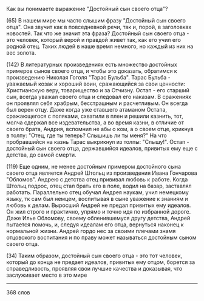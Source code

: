 Как вы понимаете выражение "Достойный сын своего отца"?

(65) В нашем мире мы часто слышим фразу "Достойный сын своего отца". Она звучит как в повседневной речи, так и, порой, в заголовках новостей. Так что же значит эта фраза? Достойный сын своего отца - это человек, который верой и правдой живет так, как его учил его родной отец. Таких людей в наше время немного, но каждый из них на вес золота. 

(142) В литературных произведениях есть множество достойных примеров сынов своего отца, и чтобы это доказать, обратимся к произведению Николая Гоголя "Тарас Бульба". Тарас Бульба - уважаемый козак и хороший воин, сражающийся за свои ценности: Христианскую веру, товарищество и за Отчизну. Остап - его старший сын, всегда уважал своего отца и следовал его наказам. В сражениях он проявлял себя храбрым, бесстрашным и расчетливым. Он всегда был верен отцу. Даже когда уже ставшего атаманом Остапа, сражающегося с поляками, схватили в плен и решили казнить, тот, молча сдержал все издевательства, а во время казни, в отличие от своего брата, Андрия, вспомнил не абы о ком, а о своем отце, крикнув в толпу: "Отец, где ты теперь? Слышишь ли ты меня?" На что пробравшийся на казнь Тарас выкрикнул из толпы: "Слышу!". Остап - достойный сын своего отца, державшийся идеалов, привитых ему еще с детства, до самой смерти.

(119) Еще одним, не менее достойным примером достойного сына своего отца является Андрей Штольц из произведения Ивана Гончарова "Обломов". Андрею с детства отец прививал любовь к работе. Когда Штольц подрос, отец стал брать его в поле, водил на базар, заставлял работать. Параллельно отец обучал Андрея наукам, учил немецкому языку, тк сам был немцем, воспитывая в сыне уважение к знаниям и любовь к делам. Выросший Андрей не предал привитых ему идеалов. Он жил строго и практично, упрямо и точно идя по избранной дороге. Даже Илье Обломову, своему обленившемуся другу детства, Андрей пытается помочь, и, следуя идеалам его отца, вернуться наконец к нормальной жизни. Андрей гордо нес за своими плечами знамя отцовского воспитания и по праву может называться достойным сыном своего отца. 

(34) Таким образом, достойный сын своего отца - это тот человек, который до конца не предает идеалов, привитых ему отцом, борется за справедливость, проявляя свои лучшие качества и доказывая, что заслуживает место в это мире

-------------------------------------------
368 слов